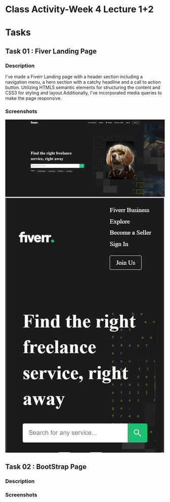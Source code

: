 # Class Activity-Week 4 Lecture 1+2
# Tasks
## Task 01 : Fiver Landing Page
### Description
I've made a Fiverr Landing page with a header section including a navigation menu, a hero section with a
catchy headline and a call to action button. Utilizing HTML5 semantic elements for structuring the content and
CSS3 for styling and layout.Additionally, I've incorporated media queries to make the page responsive.

### Screenshots
![alt text](<Task 01 Screenshot 1.png>)
![alt text](<Task 01 Screenshot 2.png>)

## Task 02 : BootStrap Page
### Description


### Screenshots




